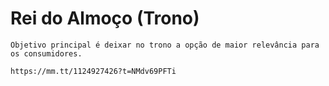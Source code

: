 # Rei do Almoço (Trono)
    
    Objetivo principal é deixar no trono a opção de maior relevância para os consumidores.

    https://mm.tt/1124927426?t=NMdv69PFTi

